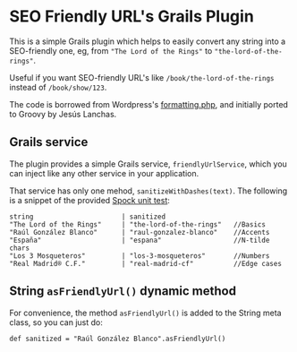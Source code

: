 SEO Friendly URL's Grails Plugin
================================

This is a simple Grails plugin which helps to easily convert any string into a SEO-friendly one, 
eg, from `"The Lord of the Rings"` to `"the-lord-of-the-rings"`.

Useful if you want SEO-friendly URL's like `/book/the-lord-of-the-rings` instead of `/book/show/123`.

The code is borrowed from Wordpress's [formatting.php](http://core.svn.wordpress.org/trunk/wp-includes/formatting.php), 
and initially ported to Groovy by Jesús Lanchas.

Grails service
--------------

The plugin provides a simple Grails service, `friendlyUrlService`, which you can inject like any other service in your application.

That service has only one mehod, `sanitizeWithDashes(text)`. The following is a snippet of the provided 
[Spock unit test](seo-friendly-urls/blob/master/test/unit/es/salenda/plugins/seo/friendly/urls/FriendlyUrlServiceSpec.groovy):

	string                      | sanitized
	"The Lord of the Rings"     | "the-lord-of-the-rings"   //Basics
	"Raúl González Blanco"      | "raul-gonzalez-blanco"    //Accents
	"España"                    | "espana"                  //N-tilde chars
	"Los 3 Mosqueteros"         | "los-3-mosqueteros"       //Numbers
	"Real Madrid® C.F."         | "real-madrid-cf"          //Edge cases
		
String `asFriendlyUrl()` dynamic method
---------------------------------------

For convenience, the method `asFriendlyUrl()` is added to the String meta class, so you can just do:

	def sanitized = "Raúl González Blanco".asFriendlyUrl()